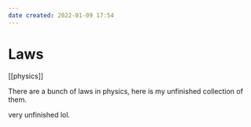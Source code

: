 ```yaml
---
date created: 2022-01-09 17:54
---
```


# Laws

[[physics]]

There are a bunch of laws in physics, here is my unfinished collection of them.

very unfinished lol.
